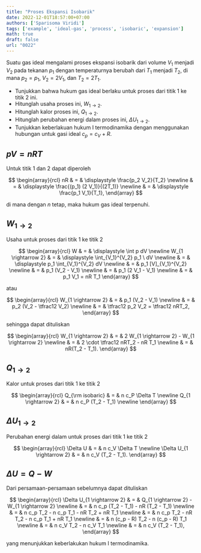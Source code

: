 ```yaml
---
title: "Proses Ekspansi Isobarik"
date: 2022-12-01T18:57:00+07:00
authors: ['Sparisoma Viridi']
tags: ['example', 'ideal-gas', 'process', 'isobaric', 'expansion']
math: true
draft: false
url: "0022"
---
```


Suatu gas ideal mengalami proses ekspansi isobarik dari volume $V_1$ menjadi $V_2$ pada tekanan $p_1$ dengan temperaturnya berubah dari $T_1$ menjadi $T_2$, di mana $p_2 = p_1$, $V_2 = 2 V_1$, dan $T_2 = 2 T_1$.
+ Tunjukkan bahwa hukum gas ideal berlaku untuk proses dari titik $1$ ke titik $2$ ini.
+ Hitunglah usaha proses ini, $W_{1 \rightarrow 2}$.
+ Hitunglah kalor proses ini, $Q_{1 \rightarrow 2}$.
+ Hitunglah perubahan energi dalam proses ini, $\Delta U_{1 \rightarrow 2}$.
+ Tunjukkan keberlakuan hukum I termodinamika dengan menggunakan hubungan untuk gasi ideal $c_p = c_V + R$.


## $pV = nRT$
Untuk titik $1$ dan $2$ dapat diperoleh

$$
\begin{array}{rcl}
nR & = & \displaystyle \frac{p_2 V_2}{T_2} \newline
& = & \displaystyle \frac{(p_1) (2 V_1)}{(2T_1)} \newline
& = & \displaystyle \frac{p_1 V_1}{T_1},
\end{array}
$$

di mana dengan $n$ tetap, maka hukum gas ideal terpenuhi.


## $W_{1 \rightarrow 2}$
Usaha untuk proses dari titik $1$ ke titik $2$

$$
\begin{array}{rcl}
W & = & \displaystyle \int p dV \newline
W_{1 \rightarrow 2} & = & \displaystyle \int_{V_1}^{V_2} p_1 \ dV \newline
& = & \displaystyle p_1 \int_{V_1}^{V_2} dV \newline
& = & p_1 [V]_{V_1}^{V_2} \newline
& = & p_1 (V_2 - V_1) \newline
& = & p_1 (2 V_1 - V_1) \newline
& = & p_1 V_1 = nR T_1
\end{array}
$$

atau

$$
\begin{array}{rcl}
W_{1 \rightarrow 2} & = & p_1 (V_2 - V_1) \newline
& = & p_2 (V_2 - \tfrac12 V_2) \newline
& = & \tfrac12 p_2 V_2 = \tfrac12 nRT_2,
\end{array}
$$

sehingga dapat dituliskan

$$
\begin{array}{rcl}
W_{1 \rightarrow 2} & = & 2 W_{1 \rightarrow 2} - W_{1 \rightarrow 2} \newline
& = & 2 \cdot \tfrac12 nRT_2 - nR T_1 \newline
& = & nR(T_2 - T_1).
\end{array}
$$


## $Q_{1 \rightarrow 2}$
Kalor untuk proses dari titik $1$ ke titik $2$

$$
\begin{array}{rcl}
Q_{\rm isobaric} & = & n c_P \Delta T \newline
Q_{1 \rightarrow 2} & = & n c_P (T_2 - T_1) \newline
\end{array}
$$


## $\Delta U_{1 \rightarrow 2}$
Perubahan energi dalam untuk proses dari titik $1$ ke titik $2$

$$
\begin{array}{rcl}
\Delta U & = & n c_V \Delta T \newline
\Delta U_{1 \rightarrow 2} & = & n c_V (T_2 - T_1).
\end{array}
$$


## $\Delta U = Q - W$
Dari persamaan-persamaan sebelumnya dapat dituliskan

$$
\begin{array}{rcl}
\Delta U_{1 \rightarrow 2} & = & Q_{1 \rightarrow 2} - W_{1 \rightarrow 2} \newline
& = & n c_p (T_2 - T_1) - nR (T_2 - T_1) \newline
& = & n c_p T_2 - n c_p T_1 - nR T_2 + nR T_1 \newline
& = & n c_p T_2 - nR T_2 - n c_p T_1 + nR T_1 \newline
& = & n (c_p - R) T_2 - n (c_p - R) T_1 \newline
& = & n c_V T_2 - n c_V T_1 \newline
& = & n c_V (T_2 - T_1),
\end{array}
$$

yang menunjukkan keberlakukan hukum I termodinamika.
